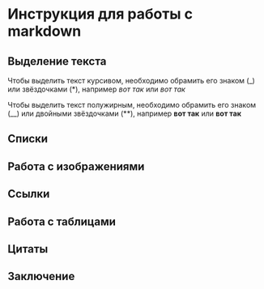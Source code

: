 # Инструкция для работы с markdown

## Выделение текста

Чтобы выделить текст курсивом, необходимо обрамить его знаком (_) или звёздочками (*), например _вот так_ или *вот так*

Чтобы выделить текст полужирным, необходимо обрамить его знаком (__) или двойными звёздочками (**), например __вот так__ или **вот так**

## Списки

## Работа с изображениями

## Ссылки

## Работа с таблицами

## Цитаты

## Заключение